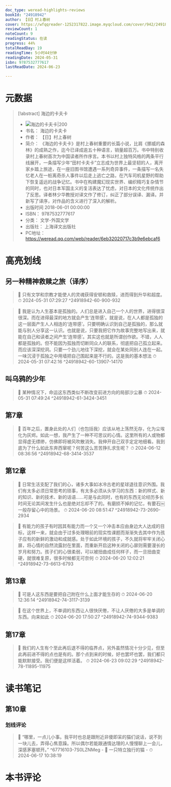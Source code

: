 ```yaml
---
doc_type: weread-highlights-reviews
bookId: "24918942"
author: 【日】村上春树
cover: https://wfqqreader-1252317822.image.myqcloud.com/cover/942/24918942/t7_24918942.jpg
reviewCount: 1
noteCount: 9
readingStatus: 在读
progress: 44%
totalReadDay: 19
readingTime: 5小时44分钟
readingDate: 2024-05-31
isbn: 9787532777617
lastReadDate: 2024-06-23

---
```

# 元数据
> [!abstract] 海边的卡夫卡
> - ![ 海边的卡夫卡|200](https://wfqqreader-1252317822.image.myqcloud.com/cover/942/24918942/t7_24918942.jpg)
> - 书名： 海边的卡夫卡
> - 作者： 【日】村上春树
> - 简介： 《海边的卡夫卡》是村上春树重要的长篇小说，比肩《挪威的森林》的成熟之作，迄今已译成逾五十种语言，销量超百万。书中特别收录村上春树首次为中国读者所作序言。本书以村上独特风格的两条平行线展开，一条描写少年“田村卡夫卡”立志成为世界上最坚韧的人，离开家乡踏上旅途，在一座旧图书馆遭遇一系列奇异事件，一条描写一名失忆老人在一桩离奇杀人事件以后走上逃亡之路，在汽车司机星野的帮助下恢复遥远的战争记忆。书中在构建魔幻现实世界、编织精巧复杂情节的同时，也对日本军国主义的复活表达了忧虑，对日本的文化传统作出了反思。译者林少华教授对译文作了修订，纠正了部分误译、漏译。并新写了译序，对作品的含义进行了深入的解析。
> - 出版时间 2018-06-01 00:00:00
> - ISBN： 9787532777617
> - 分类： 文学-外国文学
> - 出版社： 上海译文出版社
> - PC地址：https://weread.qq.com/web/reader/6eb32020717c3b9e6ebcaf6

# 高亮划线

## 另一种精神救赎之旅（译序）

> 📌 只有文学和宗教才能使人的灵魂获得安顿和救赎，进而得到升华和超度。 
> ⏱ 2024-05-31 07:29:27 ^24918942-60-900-932

> 📌 我是认为人生基本是孤独的。人们总是进入自己一个人的世界，进得很深很深。而在进得最深的地方就会产生‘连带感’。就是说，在人人都是孤独的这一层面产生人人相连的‘连带感’。只要明确认识到自己是孤独的，那么就能与别人分享这一认识。也就是说，只要我把它作为故事完整地写出来，就能在自己和读者之间产生‘连带感’。其实这也就是所谓创作欲。不错，人人都是孤独的。但不能因为孤独而切断同众人的联系，彻底把自己孤立起来。而应该深深挖洞。只要一个劲儿地往下深挖，就会在某处同别人连在一起。一味沉浸于孤独之中用墙把自己围起来是不行的。这是我的基本想法 
> ⏱ 2024-05-31 07:42:16 ^24918942-60-13907-14170

## 叫乌鸦的少年

> 📌 某种情况下，命运这东西类似不断改变前进方向的局部沙尘暴 
> ⏱ 2024-05-31 07:49:24 ^24918942-61-3424-3451

## 第7章

> 📌 百年之后，置身此处的人们（也包括我）应该从地上荡然无存，化为尘埃化为灰烬。如此一想，我产生了一种不可思议的心情。这里所有的人或物都显得虚无缥缈，仿佛即将被风吹散消失。我伸开自己双手定定地细看。我到底为了什么如此东奔西窜呢？何苦这么苦苦挣扎求生呢？ 
> ⏱ 2024-06-12 08:36:56 ^24918942-68-3414-3537

## 第12章

> 📌 日常生活支配了我们的心，诸多大事如冰冷古老的星球退往意识外围。我们有太多必须日常思考的琐事，有太多必须从头学习的东西：新的样式、新的知识、新的技术、新的话语……可是与此同时，也有的东西无论经历多长时间无论其间发生什么也是绝对忘却不了的。有磨损不掉的记忆，有要石￼一般存留心中的场景。 
> ⏱ 2024-06-20 08:51:47 ^24918942-73-2690-2934

> 📌 有能力的孩子有时因其有能力而一个又一个冲击本应由身边大人达成的目标，这样一来，就会由于过多处理眼前的现实性课题而渐渐失去其中作为孩子应有的新鲜的激动和成就感。处于如此环境的孩子，不久就将牢牢关闭心扉，将心情的自然流露封在里面，而重新开启这种关闭的心扉则需要漫长的岁月和努力。孩子们的心很柔弱，可以被扭曲成任何样子，而一旦扭曲变硬，就很难复原，很多时候都无可奈何 
> ⏱ 2024-06-20 12:02:21 ^24918942-73-6613-6793

## 第13章

> 📌 可是人这东西是要把自己附在什么上面才能生存的 
> ⏱ 2024-06-20 12:36:14 ^24918942-74-3117-3139

> 📌 在这个世界上，不单调的东西让人很快厌倦，不让人厌倦的大多是单调的东西。向来如此 
> ⏱ 2024-06-20 17:50:27 ^24918942-74-9344-9383

## 第17章

> 📌 我们的人生有个至此再后退不得的临界点，另外虽然情况十分少见，但至此再前进不得的点也是有的。那个点到来的时候，好也罢坏也罢，我们都只能默默接受。我们便是这样活着。 
> ⏱ 2024-06-23 09:02:29 ^24918942-78-11895-11975

# 读书笔记

## 第10章

### 划线评论
> 📌 “哪里，一点儿小事。我平时也总是跟附近非傻即呆的猫们说话，说不到一块儿去，弄得心焦意躁。所以偶尔若能跟通情达理的人慢慢聊上一会儿，深感茅塞顿开。”  ^67716103-7S0LZNMeg
    - 💭 一只特立独行的猫
    - ⏱ 2024-06-17 10:38:19
   
# 本书评论
